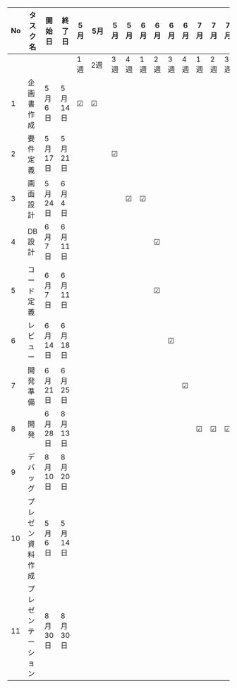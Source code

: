 
|No|タスク名          |開始日 |終了日  | 5月|5月|5月|5月|6月|6月|6月|6月|7月|7月|7月|7月|8月|8月|8月|8月|
|--|------------------|------| ------- |---|---|---|---|---|---|---|---|---|---|---|---|---|---|---|---|
|  |                  |      |         |1週|2週|3週|4週|1週|2週|3週|4週|1週|2週|3週|4週|1週|2週|3週|4週|
|1 |企画書作成        |5月6日 | 5月14日 |☑|☑　|   |   |   |   |   |   |   |   |   |   |   |   |   |   |
|2 |要件定義          |5月17日| 5月21日 |  |    |☑ |   |   |   |   |   |   |   |   |   |   |   |   |   |
|3 |画面設計          |5月24日| 6月4日  |   |   |   |☑ |☑ |   |   |   |   |   |   |   |   |   |   |   |
|4 |DB設計            |6月7日 | 6月11日 |   |   |   |   |   |☑ |   |   |   |   |   |   |   |   |   |   |
|5 |コード定義        |6月7日 | 6月11日 |   |   |   |   |   |☑ |   |   |   |   |   |   |   |   |   |   |
|6 |レビュー          |6月14日| 6月18日 |   |   |   |   |   |   |☑ |   |   |   |   |   |   |   |   |   |
|7 |開発準備          |6月21日| 6月25日 |   |   |   |   |   |   |   |☑ |   |   |   |   |   |   |   |   |
|8 |開発              |6月28日| 8月13日 |   |   |   |   |   |   |   |   |☑ |☑ |☑ |☑ |☑ |☑ |   |   |
|9 |デバッグ           |8月10日| 8月20日|   |   |   |   |   |   |   |   |   |   |   |   |   |☑ |☑ |   |
|10|プレゼン資料作成   |5月6日 | 5月14日|   |   |   |   |   |   |   |   |   |   |   |   |   |   |☑ |   |
|11|プレゼンテーション |8月30日|8月30日 |   |   |   |   |   |   |   |   |   |   |   |   |   |   |   |☑ |

 
 
 